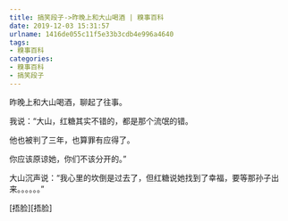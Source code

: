 ```yaml
---
title: 搞笑段子->昨晚上和大山喝酒 | 糗事百科
date: 2019-12-03 15:31:57
urlname: 1416de055c11f5e33b3cdb4e996a4640
tags: 
- 糗事百科
categories:
- 糗事百科
- 搞笑段子
---
```

昨晚上和大山喝酒，聊起了往事。

我说：“大山，红糖其实不错的，都是那个流氓的错。

他也被判了三年，也算罪有应得了。

你应该原谅她，你们不该分开的。”

大山沉声说：“我心里的坎倒是过去了，但红糖说她找到了幸福，要等那孙子出来。。。。。。”

[捂脸][捂脸]



